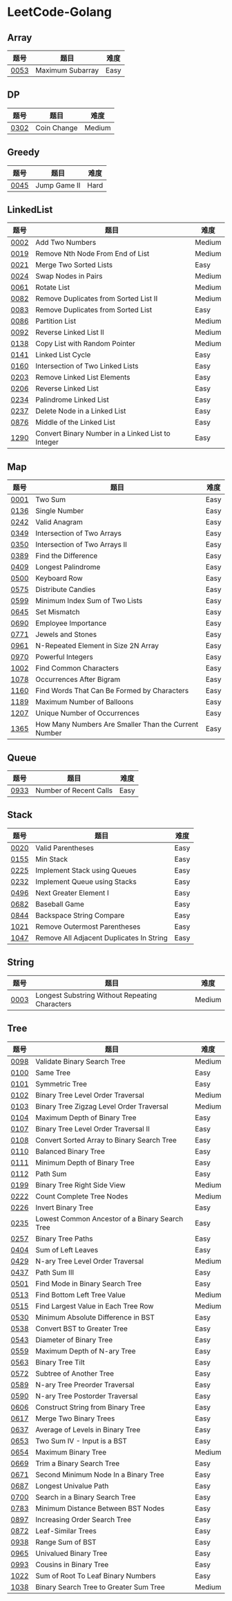 # LeetCode-Golang

## Array

| 题号 | 题目 | 难度 |
| --- | --- | --- |
| [0053](Array/0053.maximum-subarray) | Maximum Subarray | Easy |

## DP

| 题号 | 题目 | 难度 |
| --- | --- | --- |
| [0302](DP/0302.coin-change) | Coin Change | Medium |

## Greedy

| 题号 | 题目 | 难度 |
| --- | --- | --- |
| [0045](Greedy/0045.jump-game-ii/) | Jump Game II | Hard |

## LinkedList

| 题号 | 题目 | 难度 |
| --- | --- | --- |
| [0002](LinkedList/0002.add-two-numbers/README.md) | Add Two Numbers | Medium | 
| [0019](LinkedList/0019.remove-nth-node-from-end-of-list/README.md) | Remove Nth Node From End of List | Medium |
| [0021](LinkedList/0021.merge-two-sorted-list/README.md) | Merge Two Sorted Lists | Easy |
| [0024](LinkedList/0024.swap-nodes-in-pairs/README.md) | Swap Nodes in Pairs | Medium | 
| [0061](LinkedList/0061.rotate-list/README.md) | Rotate List | Medium | 
| [0082](LinkedList/0082.remove-duplicates-from-sorted-list-ii/README.md) | Remove Duplicates from Sorted List II | Medium 
| [0083](LinkedList/0083.remove-duplicates-from-sorted-list/README.md) | Remove Duplicates from Sorted List  | Easy |
| [0086](LinkedList/0086.partition-list/README.md) | Partition List | Medium | 
| [0092](LinkedList/0092.reverse-linked-list-ii/README.md) | Reverse Linked List II | Medium | 
| [0138](LinkedList/0138.copy-list-with-random-pointer/README.md) | Copy List with Random Pointer | Medium | 
| [0141](LinkedList/0141.linked-list-cycle/README.md) | Linked List Cycle | Easy |
| [0160](LinkedList/0160.intersection-of-two-linked-lists/README.md) | Intersection of Two Linked Lists | Easy |
| [0203](LinkedList/0203.remove-linked-list-elements/README.md) | Remove Linked List Elements | Easy | 
| [0206](LinkedList/0206.reverse-linked-list/README.md) | Reverse Linked List | Easy | 
| [0234](LinkedList/0234.palindrome-linked-list/README.md) | Palindrome Linked List | Easy | 
| [0237](LinkedList/0237.delete-node-in-a-linked-list/README.md) |  Delete Node in a Linked List | Easy | 
| [0876](LinkedList/0876.middle-of-the-linked-list/README.md) | Middle of the Linked List | Easy | 
| [1290](LinkedList/1290.convert-binary-number-in-a-linked-list-to-integer/README.md) | Convert Binary Number in a Linked List to Integer | Easy |

## Map

| 题号 | 题目 | 难度 |
| --- | --- | --- |
| [0001](Map/0001.two-sum/) | Two Sum | Easy | 
| [0136](Map/0136.single-number/) | Single Number | Easy |
| [0242](Map/0242.valid-anagram) | Valid Anagram | Easy |
| [0349](Map/0349.intersection-of-two-arrays) | Intersection of Two Arrays | Easy |
| [0350](Map/0350.intersection-of-two-arrays-ii) | Intersection of Two Arrays II | Easy |
| [0389](Map/0389.find-the-difference) | Find the Difference | Easy |
| [0409](Map/0409.longest-palindrome) | Longest Palindrome | Easy |
| [0500](Map/0500.keyboard-row) | Keyboard Row | Easy |
| [0575](Map/0575.distribute-candies) | Distribute Candies | Easy |
| [0599](Map/0599.minimum-index-sum-of-two-lists) | Minimum Index Sum of Two Lists | Easy |
| [0645](Map/0645.set-mismatch) | Set Mismatch | Easy |
| [0690](Map/0690.employee-importance) | Employee Importance | Easy |
| [0771](Map/0771.jewels-and-stones) | Jewels and Stones | Easy |
| [0961](Map/0961.n-repeated-element-in-size-2n-array) | N-Repeated Element in Size 2N Array | Easy |
| [0970](Map/0970.powerful-integers/) | Powerful Integers | Easy |
| [1002](Map/1002.find-common-characters/)  |Find Common Characters | Easy |
| [1078](Map/1078.occurrences-after-bigram/) |  Occurrences After Bigram | Easy |
| [1160](Map/1160.find-words-that-can-be-formed-by-characters/) | Find Words That Can Be Formed by Characters | Easy |
| [1189](Map/1189.maximum-number-of-balloons/) | Maximum Number of Balloons | Easy |
| [1207](Map/1207.unique-number-of-occurrences/) | Unique Number of Occurrences | Easy |
| [1365](Map/1365.how-many-numbers-are-smaller-than-the-current-number) | How Many Numbers Are Smaller Than the Current Number | Easy |

## Queue

| 题号 | 题目 | 难度 |
| --- | --- | --- |
| [0933](Queue/0933.number-of-recent-calls/README.md) | Number of Recent Calls | Easy |

## Stack

| 题号 | 题目 | 难度 |
| --- | --- | --- |
| [0020](Stack/0020.valid-parentheses/README.md) | Valid Parentheses | Easy |
| [0155](Stack/0155.min-stack/README.md) |  Min Stack | Easy | 
| [0225](Stack/0225.implement-stack-using-queues/README.md) | Implement Stack using Queues | Easy | 
| [0232](Stack/0232.implement-queue-using-stacks/README.md) | Implement Queue using Stacks | Easy |
| [0496](Stack/0496.next-greater-element-i/README.md) | Next Greater Element I | Easy |
| [0682](Stack/0682.baseball-game/README.md) | Baseball Game | Easy | 
| [0844](Stack/0844.backspace-string-compare/README.md) | Backspace String Compare | Easy | 
| [1021](Stack/1021.remove-outermost-parentheses/README.md) | Remove Outermost Parentheses | Easy | 
| [1047](Stack/1047.remove-all-adjacent-duplicates-in-string/README.md) | Remove All Adjacent Duplicates In String | Easy |

## String

| 题号 | 题目 | 难度 |
| --- | --- | --- |
| [0003](String/0003.longest-substring-without-repeating-characters/README.md) | Longest Substring Without Repeating Characters | Medium

## Tree

| 题号 | 题目 | 难度 |
| --- | --- | --- |
| [0098](Tree/0098.validate-binary-search-tree) | Validate Binary Search Tree | Medium |
| [0100](Tree/0100.same-tree) | Same Tree | Easy |
| [0101](Tree/0101.symmetric-tree) | Symmetric Tree | Easy |
| [0102](Tree/0102.binary-tree-level-order-traversal) | Binary Tree Level Order Traversal | Medium |
| [0103](Tree/0103.binary-tree-zigzag-level-order-traversal) | Binary Tree Zigzag Level Order Traversal | Medium |
| [0104](Tree/0104.maximum-depth-of-binary-tree) | Maximum Depth of Binary Tree | Easy |
| [0107](Tree/0107.binary-tree-level-order-traversal-ii) | Binary Tree Level Order Traversal II | Easy |
| [0108](Tree/0108.convert-sorted-array-to-binary-search-tree) | Convert Sorted Array to Binary Search Tree | Easy |
| [0110](Tree/0110.balanced-binary-tree ) |  Balanced Binary Tree | Easy |
| [0111](Tree/0111.minimum-depth-of-binary-tree) | Minimum Depth of Binary Tree | Easy |
| [0112](Tree/0112.path-sum) | Path Sum | Easy |
| [0199](Tree/0199.binary-tree-right-side-view) | Binary Tree Right Side View | Medium |
| [0222](Tree/0222.count-complete-tree-nodes) | Count Complete Tree Nodes | Medium |
| [0226](Tree/0226.invert-binary-tree) | Invert Binary Tree | Easy |
| [0235](Tree/0235.lowest-common-ancestor-of-a-binary-search-tree) | Lowest Common Ancestor of a Binary Search Tree | Easy | 
| [0257](Tree/0257.binary-tree-paths) | Binary Tree Paths | Easy |
| [0404](Tree/0404.sum-of-left-leaves) | Sum of Left Leaves | Easy |
| [0429](Tree/0429.n-ary-tree-level-order-traversal) | N-ary Tree Level Order Traversal | Medium |
| [0437](Tree/0437.path-sum-iii) | Path Sum III | Easy |
| [0501](Tree/0501.find-mode-in-binary-search-tree) | Find Mode in Binary Search Tree | Easy |
| [0513](Tree/0513.find-bottom-left-tree-value) | Find Bottom Left Tree Value | Medium |
| [0515](Tree/0515.find-largest-value-in-each-tree-row) | Find Largest Value in Each Tree Row | Medium |
| [0530](Tree/0530.minimum-absolute-difference-in-bst) | Minimum Absolute Difference in BST | Easy |
| [0538](Tree/0538.convert-bst-to-greater-tree) | Convert BST to Greater Tree | Easy |
| [0543](Tree/0543.diameter-of-binary-tree) | Diameter of Binary Tree | Easy |
| [0559](Tree/0559.maximum-depth-of-n-ary-tree) | Maximum Depth of N-ary Tree | Easy |
| [0563](Tree/0563.binary-tree-tilt) | Binary Tree Tilt | Easy |
| [0572](Tree/0572.subtree-of-another-tree) | Subtree of Another Tree | Easy |
| [0589](Tree/0589.n-ary-tree-preorder-traversal) | N-ary Tree Preorder Traversal | Easy |
| [0590](Tree/0590.n-ary-tree-postorder-traversal) | N-ary Tree Postorder Traversal | Easy |
| [0606](Tree/0606.construct-string-from-binary-tree) | Construct String from Binary Tree | Easy |
| [0617](Tree/0617.merge-two-binary-trees) | Merge Two Binary Trees | Easy |
| [0637](Tree/0637.average-of-levels-in-binary-tree) | Average of Levels in Binary Tree | Easy |
| [0653](Tree/0653.two-sum-iv-input-is-a-bst) | Two Sum IV - Input is a BST | Easy |
| [0654](Tree/0654.maximum-binary-tree) | Maximum Binary Tree | Medium |
| [0669](Tree/0669.trim-a-binary-search-tree) | Trim a Binary Search Tree | Easy |
| [0671](Tree/0671.second-minimum-node-in-a-binary-tree) | Second Minimum Node In a Binary Tree | Easy |
| [0687](Tree/0687.longest-univalue-path) | Longest Univalue Path | Easy |
| [0700](Tree/0700.search-in-a-binary-search-tree) |  Search in a Binary Search Tree | Easy |
| [0783](Tree/0783.minimum-distance-between-bst-nodes) | Minimum Distance Between BST Nodes | Easy |
| [0897](Tree/0897.increasing-order-search-tree) | Increasing Order Search Tree | Easy |
| [0872](Tree/0872.leaf-similar-trees) | Leaf-Similar Trees | Easy |
| [0938](Tree/0938.range-sum-of-bst) | Range Sum of BST | Easy |
| [0965](Tree/0965.univalued-binary-tree) | Univalued Binary Tree | Easy |
| [0993](Tree/0993.cousins-in-binary-tree) | Cousins in Binary Tree | Easy | 
| [1022](Tree/1022.sum-of-root-to-leaf-binary-numbers) | Sum of Root To Leaf Binary Numbers | Easy |
| [1038](Tree/1038.binary-search-tree-to-greater-sum-tree) | Binary Search Tree to Greater Sum Tree | Medium | 
